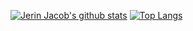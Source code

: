 [![Jerin Jacob's github stats](https://github-readme-stats.vercel.app/api?username=jerinjacob1999)](https://github.com/anuraghazra/github-readme-stats)
[![Top Langs](https://github-readme-stats.vercel.app/api/top-langs/?username=anuraghazra)](https://github.com/anuraghazra/github-readme-stats)
